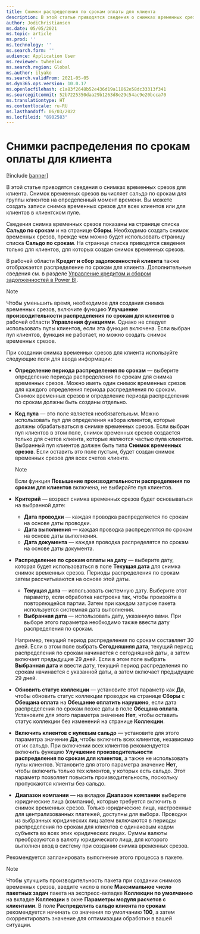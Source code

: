 ```yaml
---
title: Снимки распределения по срокам оплаты для клиента
description: В этой статье приводятся сведения о снимках временных срезов для клиента. Снимок временных срезов вычисляет сальдо по срокам для группы клиентов на определенный момент времени.
author: JodiChristiansen
ms.date: 05/05/2021
ms.topic: article
ms.prod: ''
ms.technology: ''
ms.search.form: ''
audience: Application User
ms.reviewer: twheeloc
ms.search.region: Global
ms.author: ilyako
ms.search.validFrom: 2021-05-05
ms.dyn365.ops.version: 10.0.17
ms.openlocfilehash: c1a83f2648b52e436d19a11862e58dc33313f341
ms.sourcegitcommit: 52b7225350daa29b1263d8e29c54ac9e20bcca70
ms.translationtype: HT
ms.contentlocale: ru-RU
ms.lasthandoff: 06/03/2022
ms.locfileid: "8902583"
---
```

# <a name="customer-aging-snapshots"></a>Снимки распределения по срокам оплаты для клиента

[!include [banner](../includes/banner.md)]

В этой статье приводятся сведения о снимках временных срезов для клиента. Снимок временных срезов вычисляет сальдо по срокам для группы клиентов на определенный момент времени. Вы можете создать записи снимка временных срезов для всех клиентов или для клиентов в клиентском пуле.

Сведения снимка временных срезов показаны на странице списка **Сальдо по срокам** и на странице **Сборы**. Необходимо создать снимок временных срезов, прежде чем можно будет использовать страницу списка **Сальдо по срокам**. На странице списка приводятся сведения только для клиентов, для которых создан снимок временных срезов.

В рабочей области **Кредит и сбор задолженностей клиента** также отображается распределение по срокам для клиента. Дополнительные сведения см. в разделе [Управление кредитом и сбором задолженностей в Power BI](credit-collections-power-bi.md).

> [!NOTE]
> Чтобы уменьшить время, необходимое для создания снимка временных срезов, включите функцию **Улучшение производительности распределения по срокам для клиентов** в рабочей области **Управления функциями**. Однако не следует использовать пулы клиентов, если эта функция включена. Если выбран пул клиентов, функция не работает, но можно создать снимок временных срезов.

При создании снимка временных срезов для клиента используйте следующие поля для ввода информации:

- **Определение периода распределения по срокам** — выберите определение периода распределения по срокам для снимка временных срезов. Можно иметь один снимок временных срезов для каждого определения периода распределения по срокам. Снимок временных срезов и определение периода распределения по срокам должны быть созданы отдельно.
- **Код пула** — это поле является необязательным. Можно использовать пул для определения набора клиентов, которые должны обрабатываться в снимке временных срезов. Если выбран пул клиентов в этом поле, снимок временных срезов создается только для счетов клиента, которые являются частью пула клиентов. Выбранный пул клиентов должен быть типа **Снимок временных срезов**. Если оставить это поле пустым, будет создан снимок временных срезов для всех счетов клиента.

    > [!NOTE]
    > Если функция **Повышение производительности распределения по срокам для клиентов** включена, не выбирайте пул клиентов.

- **Критерий** — возраст снимка временных срезов будет основываться на выбранной дате:

    - **Дата проводки** — каждая проводка распределяется по срокам на основе даты проводки.
    - **Дата выполнения** — каждая проводка распределятся по срокам на основе даты выполнения.
    - **Дата документа** — каждая проводка распределятся по срокам на основе даты документа.

- **Распределение по срокам оплаты на дату** — выберите дату, которая будет использоваться в поле **Текущая дата** для снимка снимок временных срезов. Периоды распределения по срокам затем рассчитываются на основе этой даты. 

    - **Текущая дата** — использовать системную дату. Выберите этот параметр, если обработка настроена так, чтобы произойти в повторяющейся партии. Затем при каждом запуске пакета используется системная дата выполнения.
    - **Выбранная дата** — использовать дату, указанную вами. При выборе этого параметра необходимо также ввести дату распределения по срокам.

    Например, текущий период распределения по срокам составляет 30 дней. Если в этом поле выбрать **Сегодняшняя дата**, текущий период распределения по срокам начинается с сегодняшней даты, а затем включает предыдущие 29 дней. Если в этом поле выбрать **Выбранная дата** и ввести дату, текущий период распределения по срокам начинается с указанной даты, а затем включает предыдущие 29 дней.

- **Обновить статус коллекции** — установите этот параметр как **Да**, чтобы обновить статус коллекции проводок на странице **Сборы** с **Обещана оплата** на **Обещание оплатить нарушено**, если дата распределения по срокам позже даты в поле **Обещана оплата**. Установите для этого параметра значение **Нет**, чтобы оставить статус коллекции без изменений на странице **Коллекции**.
- **Включить клиентов с нулевым сальдо** — установите для этого параметра значение **Да**, чтобы включить всех клиентов, независимо от их сальдо. При включении всех клиентов рекомендуется включить функцию **Улучшение производительности распределения по срокам для клиентов**, а также не использовать пулы клиентов. Установите для этого параметра значение **Нет**, чтобы включить только тех клиентов, у которых есть сальдо. Этот параметр позволяет повысить производительность, поскольку пропускаются клиенты без сальдо.
- **Диапазон компании** — на вкладке **Диапазон компании** выберите юридические лица (компании), которые требуется включить в снимок временных срезов. Только юридические лица, настроенные для централизованных платежей, доступны для выбора. Проводки из выбранных юридических лиц затем включаются в периоды распределения по срокам для клиентов с одинаковым кодом субъекта во всех этих юридических лицах. Суммы валюты преобразуются в валюту юридического лица, для которого выполнен вход в систему при создании снимка временных срезов.

Рекомендуется запланировать выполнение этого процесса в пакете.

> [!NOTE]
> Чтобы улучшить производительность пакета при создании снимков временных срезов, введите число в поле **Максимальное число пакетных задач** пакета на экспресс-вкладке **Коллекции по умолчанию** на вкладке **Коллекции** в окне **Параметры модуля расчетов с клиентами**. В поле **Распределить сальдо клиента по срокам** рекомендуется начинать со значения по умолчанию **100**, а затем скорректировать значение для оптимизации обработки в вашей ситуации.

